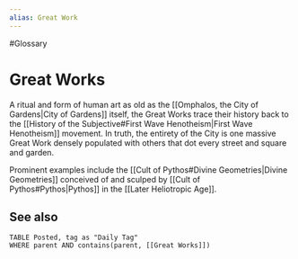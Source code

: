 ```yaml
---
alias: Great Work
---
```

#Glossary 
# Great Works

A ritual and form of human art as old as the [[Omphalos, the City of Gardens|City of Gardens]] itself, the Great Works trace their history back to the [[History of the Subjective#First Wave Henotheism|First Wave Henotheism]] movement. In truth, the entirety of the City is one massive Great Work densely populated with others that dot every street and square and garden.

Prominent examples include the [[Cult of Pythos#Divine Geometries|Divine Geometries]] conceived of and sculped by [[Cult of Pythos#Pythos|Pythos]] in the [[Later Heliotropic Age]].

## See also
```dataview
TABLE Posted, tag as "Daily Tag"
WHERE parent AND contains(parent, [[Great Works]])
```
